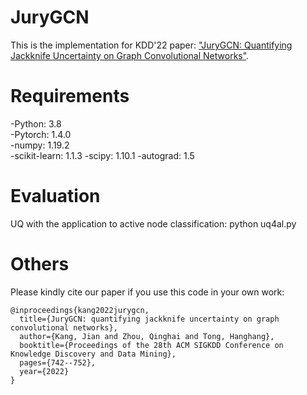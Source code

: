 # JuryGCN

This is the implementation for KDD'22 paper: ["JuryGCN: Quantifying Jackknife Uncertainty on Graph Convolutional Networks"](https://dl.acm.org/doi/pdf/10.1145/3534678.3539286?casa_token=rRgnUo3vPOUAAAAA:x81aqtd5ffaxYeKlZ_OaR7G9oQ66n-2e1crUrYXklxa46JUq1xRwyh36jv68bnq7OpbK4NLdYM8f1g).

# Requirements
-Python: 3.8  
-Pytorch: 1.4.0  
-numpy: 1.19.2  
-scikit-learn: 1.1.3 
-scipy: 1.10.1
-autograd: 1.5

# Evaluation
UQ with the application to active node classification: python uq4al.py

# Others
Please kindly cite our paper if you use this code in your own work:

```
@inproceedings{kang2022jurygcn,
  title={JuryGCN: quantifying jackknife uncertainty on graph convolutional networks},
  author={Kang, Jian and Zhou, Qinghai and Tong, Hanghang},
  booktitle={Proceedings of the 28th ACM SIGKDD Conference on Knowledge Discovery and Data Mining},
  pages={742--752},
  year={2022}
}
```
